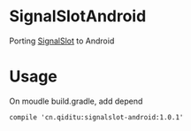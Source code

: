 # SignalSlotAndroid
Porting [SignalSlot](https://github.com/chen3/SignalSlot) to Android

# Usage
On moudle build.gradle, add depend
```
compile 'cn.qiditu:signalslot-android:1.0.1'
```

